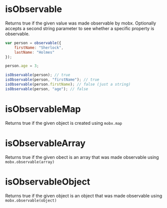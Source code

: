 # isObservable

Returns true if the given value was made observable by mobx.
Optionally accepts a second string parameter to see whether a specific property is observable.

```javascript
var person = observable({
	firstName: "Sherlock",
	lastName: "Holmes"
});

person.age = 3;

isObservable(person); // true
isObservable(person, "firstName"); // true
isObservable(person.firstName); // false (just a string)
isObservable(person, "age"); // false
```

# isObservableMap

Returns true if the given object is created using `mobx.map`

# isObservableArray

Returns true if the given obect is an array that was made observable using `mobx.observable(array)`

# isObservableObject

Returns true if the given object is an object that was made observable using `mobx.observable(object)`